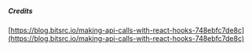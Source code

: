 ##### Credits
[https://blog.bitsrc.io/making-api-calls-with-react-hooks-748ebfc7de8c](https://blog.bitsrc.io/making-api-calls-with-react-hooks-748ebfc7de8c)
